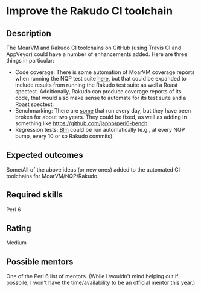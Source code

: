 Improve the Rakudo CI toolchain
==================================

Description
-----------

The MoarVM and Rakudo CI toolchains on GitHub (using Travis CI and AppVeyor)
could have a number of enhancements added. Here are three things in particular:
  * Code coverage: There is some automation of MoarVM coverage reports when running
    the NQP test suite [here](https://github.com/MoarVM/coverage), but that could be expanded to include
    results from running the Rakudo test suite as well a Roast spectest. Additionally,
    Rakudo can produce coverage reports of its code, that would also make sense to automate
    for its test suite and a Roast spectest.
  * Benchmarking: There are [some](http://moarvm.com/measurements/perl6-bench/) that run every day, but they have been broken
    for about two years. They could be fixed, as well as adding in something like https://github.com/japhb/perl6-bench.
  * Regression tests: [Blin](https://github.com/perl6/Blin) could be run automatically (e.g., at every NQP bump, every 10 or so Rakudo commits).
    


Expected outcomes
-----------------

Some/All of the above ideas (or new ones) added to the automated CI toolchains for MoarVM/NQP/Rakudo.


Required skills
---------------

Perl 6


Rating
------

Medium


Possible mentors
----------------

One of the Perl 6 list of mentors. (While I wouldn't mind helping out if possbile, I won't have the time/availability to be an official mentor this year.)
